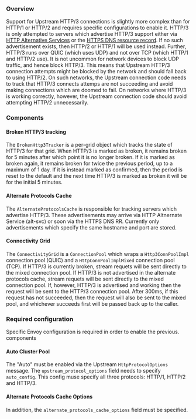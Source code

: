 ### Overview

Support for Upstream HTTP/3 connections is slightly more complex than for HTTP/1 or HTTP/2
and requires specific configurations to enable it. HTTP/3 is only attempted to servers which
advertise HTTP/3 support either via [HTTP Alternative Services](https://tools.ietf.org/html/rfc7838)
or the [HTTPS DNS resource record](https://datatracker.ietf.org/doc/html/draft-ietf-dnsop-svcb-https-04).
If no such advertisement exists, then HTTP/2 or HTTP/1 will be used instead. Further,
HTTP/3 runs over QUIC (which uses UDP) and not over TCP (which HTTP/1 and HTTP/2 use).
It is not uncommon for network devices to block UDP traffic, and hence block HTTP/3. This
means that Upstream HTTP/3 connection attempts might be blocked by the network and should fall
back to using HTTP/2. On such networks, the Upstream connection code needs to
track that HTTP/3 connects attemps are not succeeding and avoid making connections
which are doomed to fail. On networks where HTTP/3 is working correctly, however, the
Upstream connection code should avoid attempting HTTP/2 unnecessarily.

### Components

#### Broken HTTP/3 tracking
The `BrokenHttp3Tracker` is a per-grid object which tracks the state of HTTP/3 for
that grid. When HTTP/3 is marked as broken, it remains broken for 5 minutes after
which point it is no longer broken. If it is marked as broken again, it remains
broken for twice the previous period, up to a maximum of 1 day. If it is instead
marked as confirmed, then the period is reset to the default and the next time
HTTP/3 is marked as broken it will be for the initial 5 minutes.

#### Alternate Protocols Cache
The `AlternateProtocolsCache` is responsible for tracking servers which advertise HTTP/3.
These advertisements may arrive via HTTP Altnernate Service (alt-svc) or soon via the HTTPS
DNS RR. Currently only advertisements which specify the same hostname and port are stored.

#### Connectivity Grid
The `ConnectivityGrid` is a `ConnectionPool` which wraps a `Http3ConnPoolImpl` connection pool
(QUIC) and a `HttpConnPoolImplMixed` connection pool (TCP). If HTTP/3 is currently broken, stream
requets will be sent directly to the mixed connection pool. If HTTP/3 is not advertised in the
alternate protocols cache, stream requets will be sent directly to the mixed connection pool.
If, however, HTTP/3 is advertised and working then the request will be sent to the HTTP/3
connection pool. After 300ms, if this request has not succeeded, then the request will also be
sent to the mixed pool, and whichever succeeds first will be passed back up to the caller.

### Required configuration

Specific Envoy configuration is required in order to enable the previous. components

#### Auto Cluster Pool

The "Auto" must be enabled via the Upstream `HttpProtocolOptions` message. The
`upstream_protocol_options` field needs to specify `auto_config`. This config muse specify
all three protocols: HTTP/1, HTTP/2 and HTTP/3.

#### Alternate Protocols Cache Options

In addition, the `alternate_protocols_cache_options` field must be specified.
